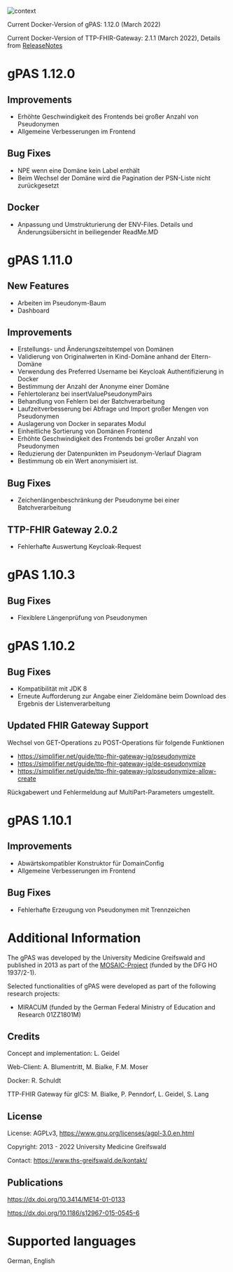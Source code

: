 ![context](https://user-images.githubusercontent.com/12081369/49164566-a5794200-f32f-11e8-8d3a-96244ea00832.png)

Current Docker-Version of gPAS: 1.12.0 (March 2022)

Current Docker-Version of TTP-FHIR-Gateway: 2.1.1 (March 2022), Details from [ReleaseNotes](https://www.ths-greifswald.de/fhirgw/releasenotes/2-1-1)

# gPAS 1.12.0

## Improvements
*  Erhöhte Geschwindigkeit des Frontends bei großer Anzahl von Pseudonymen
*  Allgemeine Verbesserungen im Frontend

## Bug Fixes
*  NPE wenn eine Domäne kein Label enthält
*  Beim Wechsel der Domäne wird die Pagination der PSN-Liste nicht zurückgesetzt

## Docker

* Anpassung und Umstrukturierung der ENV-Files. Details und Änderungsübersicht in beiliegender ReadMe.MD

# gPAS 1.11.0

## New Features
*  Arbeiten im Pseudonym-Baum
*  Dashboard

## Improvements
*  Erstellungs- und Änderungszeitstempel von Domänen
*  Validierung von Originalwerten in Kind-Domäne anhand der Eltern-Domäne
*  Verwendung des Preferred Username bei Keycloak Authentifizierung in Docker
*  Bestimmung der Anzahl der Anonyme einer Domäne
*  Fehlertoleranz bei insertValuePseudonymPairs
*  Behandlung von Fehlern bei  der Batchverarbeitung
*  Laufzeitverbesserung bei Abfrage und Import großer Mengen von Pseudonymen
*  Auslagerung von Docker in separates Modul
*  Einheitliche Sortierung von Domänen Frontend
*  Erhöhte Geschwindigkeit des Frontends bei großer Anzahl von Pseudonymen
*  Reduzierung der Datenpunkten im Pseudonym-Verlauf Diagram
*  Bestimmung ob ein Wert anonymisiert ist.

## Bug Fixes
*  Zeichenlängenbeschränkung der Pseudonyme bei einer Batchverarbeitung

## TTP-FHIR Gateway 2.0.2
* Fehlerhafte Auswertung Keycloak-Request

# gPAS 1.10.3

## Bug Fixes
*  Flexiblere Längenprüfung von Pseudonymen

# gPAS 1.10.2

## Bug Fixes
*  Kompatibilität mit JDK 8
*  Erneute Aufforderung zur Angabe einer Zieldomäne beim Download des Ergebnis der Listenverarbeitung

## Updated FHIR Gateway Support
Wechsel von GET-Operations zu POST-Operations für folgende Funktionen

* https://simplifier.net/guide/ttp-fhir-gateway-ig/pseudonymize
* https://simplifier.net/guide/ttp-fhir-gateway-ig/de-pseudonymize
* https://simplifier.net/guide/ttp-fhir-gateway-ig/pseudonymize-allow-create

Rückgabewert und Fehlermeldung auf MultiPart-Parameters umgestellt.

# gPAS 1.10.1

## Improvements
*  Abwärtskompatibler Konstruktor für DomainConfig
*  Allgemeine Verbesserungen im Frontend

## Bug Fixes
*  Fehlerhafte Erzeugung von Pseudonymen mit Trennzeichen

# Additional Information
The gPAS was developed by the University Medicine Greifswald and published in 2013 as part of the [MOSAIC-Project](https://ths-greifswald.de/mosaic "") (funded by the DFG HO 1937/2-1).

Selected functionalities of gPAS were developed as part of the following research projects:
- MIRACUM (funded by the German Federal Ministry of Education and Research 01ZZ1801M)

## Credits ##
Concept and implementation: L. Geidel

Web-Client: A. Blumentritt, M. Bialke, F.M. Moser

Docker: R. Schuldt

TTP-FHIR Gateway für gICS: M. Bialke, P. Penndorf, L. Geidel, S. Lang

## License ##
License: AGPLv3, https://www.gnu.org/licenses/agpl-3.0.en.html

Copyright: 2013 - 2022 University Medicine Greifswald

Contact: https://www.ths-greifswald.de/kontakt/

## Publications ##
https://dx.doi.org/10.3414/ME14-01-0133

https://dx.doi.org/10.1186/s12967-015-0545-6

# Supported languages #
German, English
